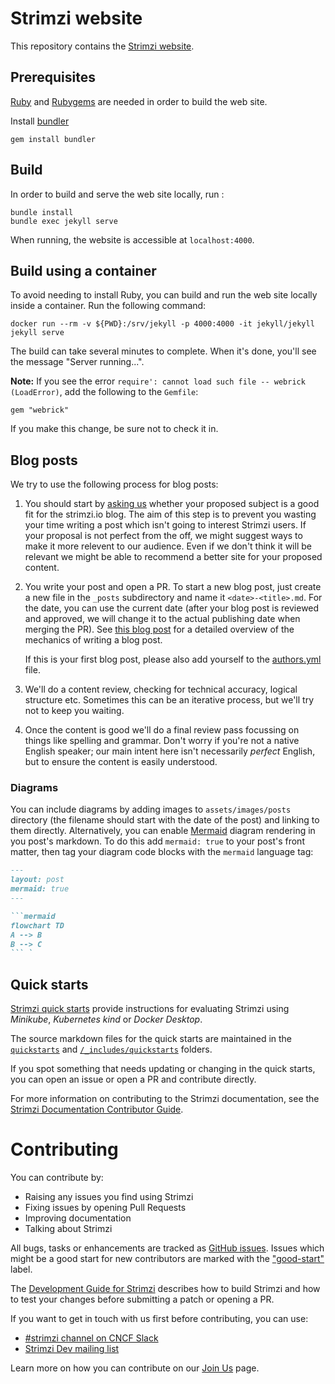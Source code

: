# Strimzi website

This repository contains the [Strimzi website](https://strimzi.io).

## Prerequisites

[Ruby](https://www.ruby-lang.org/en/) and [Rubygems](https://rubygems.org/) are needed in order to build the web site.

Install [bundler](https://bundler.io/)

    gem install bundler

## Build

In order to build and serve the web site locally, run :

    bundle install
    bundle exec jekyll serve

When running, the website is accessible at `localhost:4000`.

## Build using a container

To avoid needing to install Ruby, you can build and run the web site locally inside a container.
Run the following command:

    docker run --rm -v ${PWD}:/srv/jekyll -p 4000:4000 -it jekyll/jekyll jekyll serve

The build can take several minutes to complete.
When it's done, you'll see the message "Server running...".

**Note:** If you see the error `require': cannot load such file -- webrick (LoadError)`, add the following to the `Gemfile`:

    gem "webrick"

If you make this change, be sure not to check it in.

## Blog posts

We try to use the following process for blog posts:

1. You should start by [asking us](https://strimzi.io/join-us/#ask-for-help-and-help-others) whether your proposed subject is a good fit for the strimzi.io blog.
   The aim of this step is to prevent you wasting your time writing a post which isn't going to interest Strimzi users.
   If your proposal is not perfect from the off, we might suggest ways to make it more relevent to our audience.
   Even if we don't think it will be relevant we might be able to recommend a better site for your proposed content.
   
2. You write your post and open a PR.
   To start a new blog post, just create a new file in the `_posts` subdirectory and name it `<date>-<title>.md`. 
   For the date, you can use the current date (after your blog post is reviewed and approved, we will change it to the actual publishing date when merging the PR). 
   See [this blog post](https://strimzi.io/blog/2021/07/29/how-to-write-blog-posts-for-strimzi-blog/) for a detailed overview of the mechanics of writing a blog post.

   If this is your first blog post, please also add yourself to the [authors.yml](_data/authors.yml) file.

3. We'll do a content review, checking for technical accuracy, logical structure etc.
   Sometimes this can be an iterative process, but we'll try not to keep you waiting. 
   
4. Once the content is good we'll do a final review pass focussing on things like spelling and grammar.
   Don't worry if you're not a native English speaker; our main intent here isn't necessarily _perfect_ English, but to ensure the content is easily understood.

### Diagrams

You can include diagrams by adding images to `assets/images/posts` directory (the filename should start with the date of the post) and linking to them directly. 
Alternatively, you can enable [Mermaid](https://mermaid.js.org/) diagram rendering in you post's markdown. 
To do this add `mermaid: true` to your post's front matter, then tag your diagram code blocks with the `mermaid` language tag:
```markdown
---
layout: post
mermaid: true
---

```mermaid
flowchart TD
A --> B
B --> C
``` `
```

## Quick starts

[Strimzi quick starts](https://strimzi.io/quickstarts/) provide instructions for evaluating Strimzi using _Minikube_, _Kubernetes kind_ or _Docker Desktop_.

The source markdown files for the quick starts are maintained in the [`quickstarts`](/quickstarts) and [`/_includes/quickstarts`](/_includes/quickstarts) folders.

If you spot something that needs updating or changing in the quick starts, you can open an issue or open a PR and contribute directly. 

For more information on contributing to the Strimzi documentation, see the [Strimzi Documentation Contributor Guide](https://strimzi.io/contributing/guide/).

# Contributing

You can contribute by:

* Raising any issues you find using Strimzi
* Fixing issues by opening Pull Requests
* Improving documentation
* Talking about Strimzi

All bugs, tasks or enhancements are tracked as [GitHub issues](https://github.com/strimzi/strimzi-kafka-operator/issues). 
Issues which might be a good start for new contributors are marked with the ["good-start"](https://github.com/strimzi/strimzi-kafka-operator/labels/good-start) label.

The [Development Guide for Strimzi](https://github.com/strimzi/strimzi-kafka-operator/blob/main/development-docs/DEV_GUIDE.md) describes how to build Strimzi and how to test your changes before submitting a patch or opening a PR.

If you want to get in touch with us first before contributing, you can use:

* [#strimzi channel on CNCF Slack](https://slack.cncf.io/)
* [Strimzi Dev mailing list](https://lists.cncf.io/g/cncf-strimzi-dev/topics)

Learn more on how you can contribute on our [Join Us](https://strimzi.io/join-us/) page.


